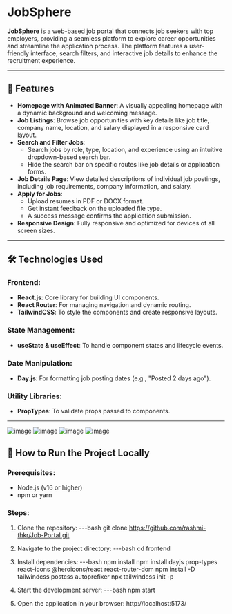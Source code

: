 # JobSphere

**JobSphere** is a web-based job portal that connects job seekers with top employers, providing a seamless platform to explore career opportunities and streamline the application process. The platform features a user-friendly interface, search filters, and interactive job details to enhance the recruitment experience.

---

## 🚀 Features

- **Homepage with Animated Banner**: A visually appealing homepage with a dynamic background and welcoming message.
- **Job Listings**: Browse job opportunities with key details like job title, company name, location, and salary displayed in a responsive card layout.
- **Search and Filter Jobs**:
  - Search jobs by role, type, location, and experience using an intuitive dropdown-based search bar.
  - Hide the search bar on specific routes like job details or application forms.
- **Job Details Page**: View detailed descriptions of individual job postings, including job requirements, company information, and salary.
- **Apply for Jobs**:
  - Upload resumes in PDF or DOCX format.
  - Get instant feedback on the uploaded file type.
  - A success message confirms the application submission.
- **Responsive Design**: Fully responsive and optimized for devices of all screen sizes.

---

## 🛠️ Technologies Used

### Frontend:
- **React.js**: Core library for building UI components.
- **React Router**: For managing navigation and dynamic routing.
- **TailwindCSS**: To style the components and create responsive layouts.

### State Management:
- **useState & useEffect**: To handle component states and lifecycle events.

### Date Manipulation:
- **Day.js**: For formatting job posting dates (e.g., "Posted 2 days ago").

### Utility Libraries:
- **PropTypes**: To validate props passed to components.

---
![image](https://github.com/user-attachments/assets/d7d08942-9b80-48a1-b950-db441c807a1d)
![image](https://github.com/user-attachments/assets/4f1ddb46-a9d9-4a70-9349-5c2cca8e518c)
![image](https://github.com/user-attachments/assets/855e917f-6660-4f77-8598-8030c05af787)
![image](https://github.com/user-attachments/assets/3cbb02ca-983a-4e45-adda-44a9beb8f389)



## 📁 How to Run the Project Locally
### Prerequisites:
- Node.js (v16 or higher)
- npm or yarn

### Steps: ###
1. Clone the repository:
---bash
git clone https://github.com/rashmi-thkr/Job-Portal.git

2. Navigate to the project directory:
---bash
cd frontend

3. Install dependencies:
---bash
npm install
npm install dayjs prop-types react-icons @heroicons/react react-router-dom
npm install -D tailwindcss postcss autoprefixer
npx tailwindcss init -p


4. Start the development server:
---bash
npm start

5. Open the application in your browser:
http://localhost:5173/
